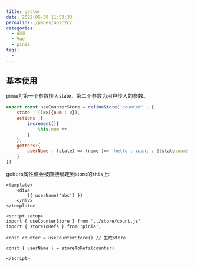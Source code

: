 ```yaml
---
title: getter
date: 2022-05-30 11:53:33
permalink: /pages/a62c2c/
categories:
  - 前端
  - Vue
  - pinia
tags:
  - 
---
```


## 基本使用

pinia为第一个参数传入state，第二个参数为用户传入的参数。

```js
export const useCounterStore = defineStore('counter' , {
    state : ()=>({num : 0}),
    actions :{
        increment(){
            this.num ++
        }
    },
    getters:{
        userName : (state) => (name )=> `hello , count : ${state.num} , name :  ${name}`
    }
})

```

getters属性值会被直接绑定到store的`this`上:

```vue
<template>
    <div>
        {{ userName('abc') }}
    </div>
</template>

<script setup>
import { useCounterStore } from '../store/count.js'
import { storeToRefs } from 'pinia';

const counter = useCounterStore() // 生成store

const { userName } = storeToRefs(counter) 

</script>

```